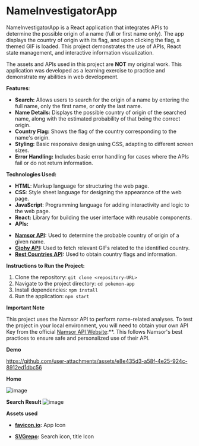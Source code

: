 # NameInvestigatorApp

NameInvestigatorApp is a React application that integrates APIs to determine the possible origin of a name (full or first name only). The app displays the country of origin with its flag, and upon clicking the flag, a themed GIF is loaded. This project demonstrates the use of APIs, React state management, and interactive information visualization.

The assets and APIs used in this project are **NOT** my original work. This application was developed as a learning exercise to practice and demonstrate my abilities in web development.

**Features**:

- **Search:** Allows users to search for the origin of a name by entering the full name, only the first name, or only the last name.
- **Name Details:** Displays the possible country of origin of the searched name, along with the estimated probability of that being the correct origin.
- **Country Flag:** Shows the flag of the country corresponding to the name's origin.
- **Styling:** Basic responsive design using CSS, adapting to different screen sizes.
- **Error Handling:** Includes basic error handling for cases where the APIs fail or do not return information.

**Technologies Used:**

- **HTML**: Markup language for structuring the web page.
- **CSS**: Style sheet language for designing the appearance of the web page.
- **JavaScript**: Programming language for adding interactivity and logic to the web page.
- **React:** Library for building the user interface with reusable components.
- **APIs:**

* **[Namsor API](https://namsor.app/):** Used to determine the probable country of origin of a given name.
* **[Giphy API](https://developers.giphy.com/docs/):** Used to fetch relevant GIFs related to the identified country.
* **[Rest Countries API](https://restcountries.com/):** Used to obtain country flags and information.

**Instructions to Run the Project:**

1. Clone the repository: `git clone <repository-URL>`
2. Navigate to the project directory: `cd pokemon-app`
3. Install dependencies: `npm install`
4. Run the application: `npm start`

**Important Note**

This project uses the Namsor API to perform name-related analyses. To test the project in your local environment, you will need to obtain your own API Key from the official [Namsor API Website](https://namsor.app/):\*\*. This follows Namsor's best practices to ensure safe and personalized use of their API.

**Demo**

https://github.com/user-attachments/assets/e8e435d3-a58f-4e25-924c-8912ed1dbc56



**Home**

![image](https://github.com/user-attachments/assets/d71186f3-038b-456e-82e2-cca074952114)


**Search Result**
![image](https://github.com/user-attachments/assets/5201b0be-27e4-4346-a468-6daf27fc5a1d)


**Assets used**

- **[favicon.io](https://favicon.io/emoji-favicons/magnifying-glass-tilted-left):** App Icon

- **[SVGrepo](https://www.svgrepo.com/svg/127033/magnifying-glass):** Search icon, title Icon
